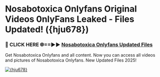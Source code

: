 # Nosabotoxica Onlyfans Original Videos 0nlyFans Leaked - Files Updated! ({hju678})

<h3>🔴 CLICK HERE 🌐==►► <a href="https://tinyurl.com/ms9xzufz" rel="nofollow">Nosabotoxica Onlyfans Updated Files</a></h3>

Get Nosabotoxica Onlyfans and all content. Now you can access all videos and pictures of Nosabotoxica Onlyfans. New Updated Files 2025!

[![{hju678}](https://i.imgur.com/PQ7UWWw.gif)](https://tinyurl.com/ms9xzufz)